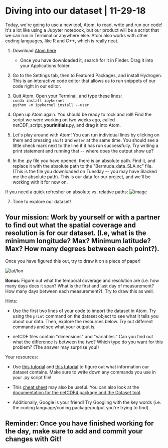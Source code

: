 # Diving into our dataset | 11-29-18

Today, we're going to use a new tool, Atom, to read, write and run our code! It's a lot like using a Jupyter notebook, but our product will be a script that we can run in Terminal or anywhere else. Atom also works with other coding languages, like R and C++, which is really neat.

1. Download [Atom here](https://atom.io/)
    - Once you have downloaded it, search for it in Finder. Drag it into your Applications folder.

2. Go to the Settings tab, then to Featured Packages, and install Hydrogen. This is an interactive code editor that allows us to run snippets of our code right in our editor. 

3. Quit Atom. Open your Terminal, and type these lines: <br/>
`conda install ipykernel` <br/>
`python -m ipykernel install --user`

4. Open up Atom again. You should be ready to rock and roll! Find the script we were working on two weeks ago, called netCDF_script_**yourinitials**.py, and drag it into Atom.

5. Let's play around with Atom! You can run individual lines by clicking on them and pressing `shift` and `enter` at the same time. You should see a little check mark next to the line if it has run successfully. Try writing a print statement and running that -- where does the output show up? 

6. In the .py file you have opened, there is an absolute path. Find it, and replace it with the absolute path to the "Bermuda_data_SLA.nc" file. (This is the file you downloaded on Tuesday -- you may have Slacked me the absolute path). This is our data for our project, and we'll be working with it for now on. 

If you need a quick refresher on absolute vs. relative paths: ![image](https://raw.githubusercontent.com/amnh/BridgeUP-STEM-Oceans-Six/master/photos/Screen%20Shot%202018-12-04%20at%203.46.26%20PM.png?token=AmUbDikUbpfR4wNk0exGv7aqvCHL2l-nks5cECINwA%3D%3D)

7. Time to explore our dataset! 

## Your mission: Work by yourself or with a partner to find out what the spatial coverage and resolution is for our dataset. (I.e, what is the minimum longitude? Max? Minimum latitude? Max? How many degrees between each point?). 
Once you have figured this out, try to draw it on a piece of paper!

![lat/lon](http://mrkash.com/activities/images/latitudelongitude.jpg)

**Bonus**: Figure out what the temporal coverage and resolution are (i.e. how many days does it span? What is the first and last day of measurement? How many days between each measurement?). Try to draw this as well.

Hints: 

- Use the first two lines of your code to import the dataset in Atom. Try using the `print` command on the dataset object to see what it tells you about our data. Then, explore the resources below. Try out different commands and see what your output is. 

- netCDF files contain "dimensions" and "variables." Can you find out what the difference is between the two? Which type do you want for this problem? (The answer may surprise you!)

Your resources:

- Use [this tutorial](http://snowball.millersville.edu/~adecaria/ESCI386P/esci386-lesson14-Reading-NetCDF-files.pdf) and [this tutorial](http://www.ceda.ac.uk/static/media/uploads/ncas-reading-2015/10_read_netcdf_python.pdf) to figure out what information our dataset contains. Make sure to write down any commands you use in your .py script file!

- This [cheat sheet](https://github.com/amnh/BridgeUP-STEM-Oceans-Six/blob/master/coding_cheat_sheet.md) may also be useful. You can also look at the [documentation for the netCDF4 package and the Dataset tool](http://unidata.github.io/netcdf4-python/).

- Additionally, Google is your friend! Try Googling with the key words (i.e. the coding language/coding package/output you're trying to find). 

## Reminder: Once you have finished working for the day, make sure to add and commit your changes with Git! 
